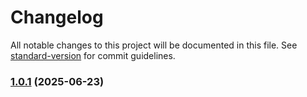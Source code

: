 # Changelog

All notable changes to this project will be documented in this file. See [standard-version](https://github.com/conventional-changelog/standard-version) for commit guidelines.

### [1.0.1](https://github.com/h4mmad/moonrider-devops/compare/v2.0.0...v1.0.1) (2025-06-23)

